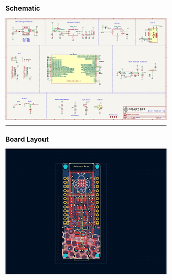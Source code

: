 ## Schematic
![alt text](https://github.com/strid3r21/BeeMotionS3/blob/main/Schematics/Schematic.png?raw=true)

_____

## Board Layout

![alt text](https://github.com/strid3r21/BeeMotionS3/blob/main/Schematics/Board-Layout.jpg?raw=true)
